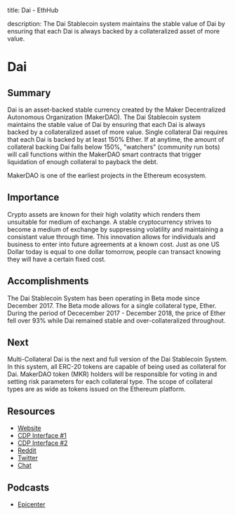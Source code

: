 title: Dai - EthHub

description: The Dai Stablecoin system maintains the stable value of Dai by ensuring that each Dai is always backed by a collateralized asset of more value.

# Dai

## Summary

Dai is an asset-backed stable currency created by the Maker Decentralized Autonomous Organization \(MakerDAO\). The Dai Stablecoin system maintains the stable value of Dai by ensuring that each Dai is always backed by a collateralized asset of more value. Single collateral Dai requires that each Dai is backed by at least 150% Ether. If at anytime, the amount of collateral backing Dai falls below 150%, "watchers" \(community run bots\) will call functions within the MakerDAO smart contracts that trigger liquidation of enough collateral to payback the debt.

MakerDAO is one of the earliest projects in the Ethereum ecosystem.

## Importance

Crypto assets are known for their high volatity which renders them unsuitable for medium of exchange. A stable cryptocurrency strives to become a medium of exchange by suppressing volatility and maintaining a consistant value through time. This innovation allows for individuals and business to enter into future agreements at a known cost. Just as one US Dollar today is equal to one dollar tomorrow, people can transact knowing they will have a certain fixed cost.

## Accomplishments

The Dai Stablecoin System has been operating in Beta mode since December 2017. The Beta mode allows for a single collateral type, Ether. During the period of Dececember 2017 - December 2018, the price of Ether fell over 93% while Dai remained stable and over-collateralized throughout.

## Next

Multi-Collateral Dai is the next and full version of the Dai Stablecoin System. In this system, all ERC-20 tokens are capable of being used as collateral for Dai. MakerDAO token \(MKR\) holders will be responsible for voting in and setting risk parameters for each collateral type. The scope of collateral types are as wide as tokens issued on the Ethereum platform.

## Resources

* [Website](https://makerdao.com)
* [CDP Interface \#1](https://cdp.makerdao.com/)
* [CDP Interface \#2](https://dai.makerdao.com)
* [Reddit](https://www.reddit.com/r/MakerDAO/)
* [Twitter](https://twitter.com/MakerDAO)
* [Chat](https://chat.makerdao.com/home)

## Podcasts

* [Epicenter](https://epicenter.tv/episode/124/)

